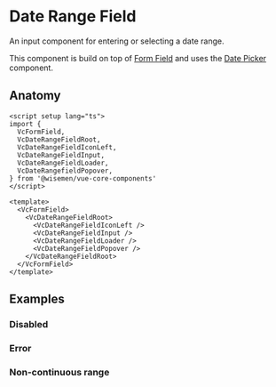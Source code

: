 # Date Range Field

An input component for entering or selecting a date range.

This component is build on top of [Form Field](/packages/components-next/components/form-field/form-field.html) and uses the [Date Picker](/packages/components-next/components/date-range-picker/date-range-picker.html) component.

<ComponentPreview name="date-range-field/examples/main" />

## Anatomy

```vue
<script setup lang="ts">
import {
  VcFormField,
  VcDateRangeFieldRoot,
  VcDateRangeFieldIconLeft,
  VcDateRangeFieldInput,
  VcDateRangeFieldLoader,
  VcDateRangefieldPopover,
} from '@wisemen/vue-core-components'
</script>

<template>
  <VcFormField>
    <VcDateRangeFieldRoot>
      <VcDateRangeFieldIconLeft />
      <VcDateRangeFieldInput />
      <VcDateRangeFieldLoader />
      <VcDateRangeFieldPopover />
    </VcDateRangeFieldRoot>
  </VcFormField>
</template>
```

<!-- @include: ./date-range-field-meta.md -->

## Examples

### Disabled

<ComponentPreview name="date-range-field/examples/disabled" />

### Error

<ComponentPreview name="date-range-field/examples/error" />

### Non-continuous range

<ComponentPreview name="date-range-field/examples/non-continuous-range" />